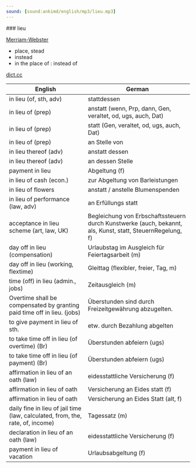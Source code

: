 ```yaml
---
sound: [sound:ankimd/english/mp3/lieu.mp3]
---
```


\### lieu

[Merriam-Webster](https://www.merriam-webster.com/dictionary/lieu)

- place, stead
- instead
- in the place of : instead of

[dict.cc](https://www.dict.cc/lieu)

| English        | German       |
| -------------- | ------------ |
| in lieu (of, sth, adv) | stattdessen |
| in lieu of (prep) | anstatt (wenn, Prp, dann, Gen, veraltet, od, ugs, auch, Dat) |
| in lieu of (prep) | statt (Gen, veraltet, od, ugs, auch, Dat) |
| in lieu of (prep) | an Stelle von |
| in lieu thereof (adv) | anstatt dessen |
| in lieu thereof (adv) | an dessen Stelle |
| payment in lieu | Abgeltung (f) |
| in lieu of cash (econ.) | zur Abgeltung von Barleistungen |
| in lieu of flowers | anstatt / anstelle Blumenspenden |
| in lieu of performance (law, adv) | an Erfüllungs statt |
| acceptance in lieu scheme <AiL> (art, law, UK) | Begleichung von Erbschaftssteuern durch Kunstwerke (auch, bekannt, als, Kunst, statt, SteuernRegelung, f) |
| day off in lieu (compensation) | Urlaubstag im Ausgleich für Feiertagsarbeit (m) |
| day off in lieu (working, flextime) | Gleittag (flexibler, freier, Tag, m) |
| time (off) in lieu (admin., jobs) | Zeitausgleich (m) |
| Overtime shall be compensated by granting paid time off in lieu. (jobs) | Überstunden sind durch Freizeitgewährung abzugelten. |
| to give payment in lieu of sth. | etw. durch Bezahlung abgelten |
| to take time off in lieu (of overtime) <TOIL> (Br) | Überstunden abfeiern (ugs) |
| to take time off in lieu (of payment) <TOIL> (Br) | Überstunden abfeiern (ugs) |
| affirmation in lieu of an oath (law) | eidesstattliche Versicherung (f) |
| affirmation in lieu of oath | Versicherung an Eides statt (f) |
| affirmation in lieu of oath | Versicherung an Eides Statt (alt, f) |
| daily fine in lieu of jail time (law, calculated, from, the, rate, of, income) | Tagessatz (m) |
| declaration in lieu of an oath (law) | eidesstattliche Versicherung (f) |
| payment in lieu of vacation | Urlaubsabgeltung (f) |
